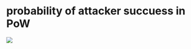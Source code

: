 # probability of attacker succuess in PoW
<div>
<img src="https://latex.codecogs.com/svg.image?P=1-\sum_{k=0}^{z}\frac{\lambda^{k}e^{-\lambda}}{k!}(1-(q/p)^{(z-k)})" />
</div>
